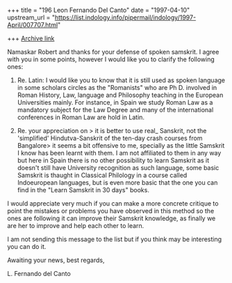 +++
title = "196 Leon Fernando Del Canto"
date = "1997-04-10"
upstream_url = "https://list.indology.info/pipermail/indology/1997-April/007707.html"

+++
[Archive link](https://list.indology.info/pipermail/indology/1997-April/007707.html)

Namaskar Robert and thanks for your defense of spoken samskrit. I agree
with you in some points, however I would like you to clarify the
following ones:

1. Re. Latin: I would like you to know that it is still used as spoken
language in some scholars circles as the "Romanists" who are Ph D.
involved in Roman History, Law, language and Philosophy teaching in the
European Universities mainly. For instance, in Spain we study Roman Law
as a mandatory subject for the Law Degree and many of the international
conferences in Roman Law are hold in Latin.

2. Re. your appreciation on > it is better to use real_ Sanskrit, not
the 'simplified' Hindutva-Sanskrit of the ten-day crash courses from
Bangalore> it seems a bit offensive to me, specially as the little
Samskrit I know has been learnt with them. I am not affiliated to them
in any way but here in Spain there is no other possibility to learn
Samskrit as it doesn't still have University recognition as such
language, some basic Samskrit is thaught in Classical Philology in a
course called Indoeuropean languages, but is even more basic that the
one you can find in the "Learn Samskrit in 30 days" books. 

I would appreciate very much if you can  make a more concrete critique
to point the mistakes or problems you have observed in this method so
the ones are following it can improve their Samskrit knowledge, as
finally we are her to improve and help each other to learn.

I am not sending this message to the list but if you think may be
interesting you can do it.

Awaiting your news, best regards,


L. Fernando del Canto
>






